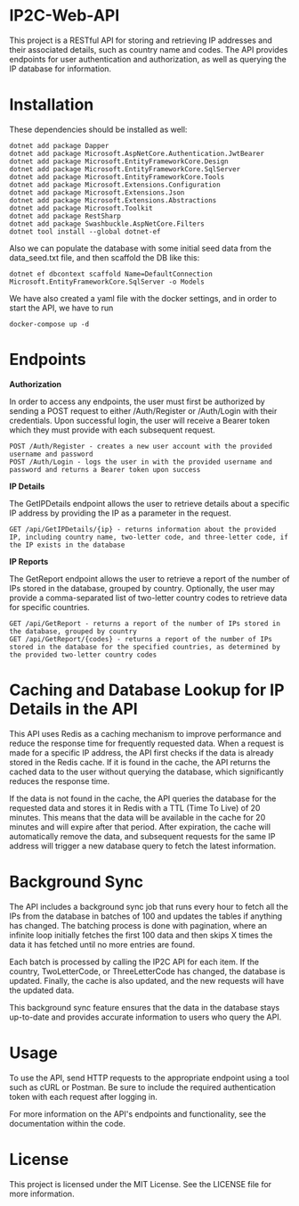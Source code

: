 # IP2C-Web-API

This project is a RESTful API for storing and retrieving IP addresses and their associated details, such as country name and codes. The API provides endpoints for user authentication and authorization, as well as querying the IP database for information.
# Installation

These dependencies should be installed as well:
```
dotnet add package Dapper
dotnet add package Microsoft.AspNetCore.Authentication.JwtBearer 
dotnet add package Microsoft.EntityFrameworkCore.Design
dotnet add package Microsoft.EntityFrameworkCore.SqlServer
dotnet add package Microsoft.EntityFrameworkCore.Tools
dotnet add package Microsoft.Extensions.Configuration
dotnet add package Microsoft.Extensions.Json
dotnet add package Microsoft.Extensions.Abstractions
dotnet add package Microsoft.Toolkit
dotnet add package RestSharp
dotnet add package Swashbuckle.AspNetCore.Filters
dotnet tool install --global dotnet-ef
```

Also we can populate the database with some initial seed data from the data_seed.txt file, and then scaffold the DB like this:
```
dotnet ef dbcontext scaffold Name=DefaultConnection  Microsoft.EntityFrameworkCore.SqlServer -o Models
```

We have also created a yaml file with the docker settings, and in order to start the API, we have to run
```
docker-compose up -d
```

# Endpoints
__Authorization__

In order to access any endpoints, the user must first be authorized by sending a POST request to either /Auth/Register or /Auth/Login with their credentials. Upon successful login, the user will receive a Bearer token which they must provide with each subsequent request.

    POST /Auth/Register - creates a new user account with the provided username and password
    POST /Auth/Login - logs the user in with the provided username and password and returns a Bearer token upon success    

__IP Details__

The GetIPDetails endpoint allows the user to retrieve details about a specific IP address by providing the IP as a parameter in the request.

    GET /api/GetIPDetails/{ip} - returns information about the provided IP, including country name, two-letter code, and three-letter code, if the IP exists in the database

__IP Reports__

The GetReport endpoint allows the user to retrieve a report of the number of IPs stored in the database, grouped by country. Optionally, the user may provide a comma-separated list of two-letter country codes to retrieve data for specific countries.

    GET /api/GetReport - returns a report of the number of IPs stored in the database, grouped by country
    GET /api/GetReport/{codes} - returns a report of the number of IPs stored in the database for the specified countries, as determined by the provided two-letter country codes
    
# Caching and Database Lookup for IP Details in the API
This API uses Redis as a caching mechanism to improve performance and reduce the response time for frequently requested data. When a request is made for a specific IP address, the API first checks if the data is already stored in the Redis cache. If it is found in the cache, the API returns the cached data to the user without querying the database, which significantly reduces the response time.

If the data is not found in the cache, the API queries the database for the requested data and stores it in Redis with a TTL (Time To Live) of 20 minutes. This means that the data will be available in the cache for 20 minutes and will expire after that period. After expiration, the cache will automatically remove the data, and subsequent requests for the same IP address will trigger a new database query to fetch the latest information.

# Background Sync

The API includes a background sync job that runs every hour to fetch all the IPs from the database in batches of 100 and updates the tables if anything has changed. The batching process is done with pagination, where an infinite loop initially fetches the first 100 data and then skips X times the data it has fetched until no more entries are found.

Each batch is processed by calling the IP2C API for each item. If the country, TwoLetterCode, or ThreeLetterCode has changed, the database is updated. Finally, the cache is also updated, and the new requests will have the updated data.

This background sync feature ensures that the data in the database stays up-to-date and provides accurate information to users who query the API.

# Usage
To use the API, send HTTP requests to the appropriate endpoint using a tool such as cURL or Postman. Be sure to include the required authentication token with each request after logging in.

For more information on the API's endpoints and functionality, see the documentation within the code.

# License

This project is licensed under the MIT License. See the LICENSE file for more information.
